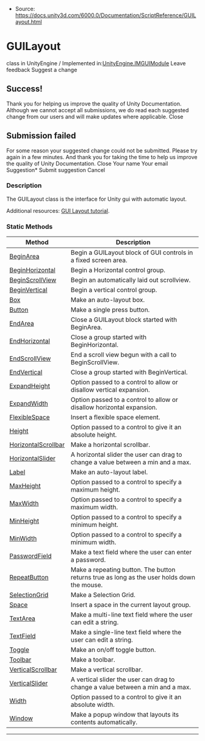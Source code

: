 * Source: https://docs.unity3d.com/6000.0/Documentation/ScriptReference/GUILayout.html

# GUILayout
class in UnityEngine
/
Implemented in:[UnityEngine.IMGUIModule](https://docs.unity3d.com/6000.0/Documentation/ScriptReference/UnityEngine.IMGUIModule.html)
Leave feedback
Suggest a change
## Success!
Thank you for helping us improve the quality of Unity Documentation. Although we cannot accept all submissions, we do read each suggested change from our users and will make updates where applicable.
Close
## Submission failed
For some reason your suggested change could not be submitted. Please <a>try again</a> in a few minutes. And thank you for taking the time to help us improve the quality of Unity Documentation.
Close
Your name Your email Suggestion* Submit suggestion
Cancel
### Description
The GUILayout class is the interface for Unity gui with automatic layout.
  
Additional resources: [GUI Layout tutorial](https://docs.unity3d.com/6000.0/Documentation/Manual/gui-Layout.html).
### Static Methods
Method | Description  
---|---  
[BeginArea](https://docs.unity3d.com/6000.0/Documentation/ScriptReference/GUILayout.BeginArea.html) | Begin a GUILayout block of GUI controls in a fixed screen area.  
[BeginHorizontal](https://docs.unity3d.com/6000.0/Documentation/ScriptReference/GUILayout.BeginHorizontal.html) | Begin a Horizontal control group.  
[BeginScrollView](https://docs.unity3d.com/6000.0/Documentation/ScriptReference/GUILayout.BeginScrollView.html) | Begin an automatically laid out scrollview.  
[BeginVertical](https://docs.unity3d.com/6000.0/Documentation/ScriptReference/GUILayout.BeginVertical.html) | Begin a vertical control group.  
[Box](https://docs.unity3d.com/6000.0/Documentation/ScriptReference/GUILayout.Box.html) | Make an auto-layout box.  
[Button](https://docs.unity3d.com/6000.0/Documentation/ScriptReference/GUILayout.Button.html) | Make a single press button.  
[EndArea](https://docs.unity3d.com/6000.0/Documentation/ScriptReference/GUILayout.EndArea.html) | Close a GUILayout block started with BeginArea.  
[EndHorizontal](https://docs.unity3d.com/6000.0/Documentation/ScriptReference/GUILayout.EndHorizontal.html) | Close a group started with BeginHorizontal.  
[EndScrollView](https://docs.unity3d.com/6000.0/Documentation/ScriptReference/GUILayout.EndScrollView.html) | End a scroll view begun with a call to BeginScrollView.  
[EndVertical](https://docs.unity3d.com/6000.0/Documentation/ScriptReference/GUILayout.EndVertical.html) | Close a group started with BeginVertical.  
[ExpandHeight](https://docs.unity3d.com/6000.0/Documentation/ScriptReference/GUILayout.ExpandHeight.html) | Option passed to a control to allow or disallow vertical expansion.  
[ExpandWidth](https://docs.unity3d.com/6000.0/Documentation/ScriptReference/GUILayout.ExpandWidth.html) | Option passed to a control to allow or disallow horizontal expansion.  
[FlexibleSpace](https://docs.unity3d.com/6000.0/Documentation/ScriptReference/GUILayout.FlexibleSpace.html) | Insert a flexible space element.  
[Height](https://docs.unity3d.com/6000.0/Documentation/ScriptReference/GUILayout.Height.html) | Option passed to a control to give it an absolute height.  
[HorizontalScrollbar](https://docs.unity3d.com/6000.0/Documentation/ScriptReference/GUILayout.HorizontalScrollbar.html) | Make a horizontal scrollbar.  
[HorizontalSlider](https://docs.unity3d.com/6000.0/Documentation/ScriptReference/GUILayout.HorizontalSlider.html) | A horizontal slider the user can drag to change a value between a min and a max.  
[Label](https://docs.unity3d.com/6000.0/Documentation/ScriptReference/GUILayout.Label.html) | Make an auto-layout label.  
[MaxHeight](https://docs.unity3d.com/6000.0/Documentation/ScriptReference/GUILayout.MaxHeight.html) | Option passed to a control to specify a maximum height.  
[MaxWidth](https://docs.unity3d.com/6000.0/Documentation/ScriptReference/GUILayout.MaxWidth.html) | Option passed to a control to specify a maximum width.  
[MinHeight](https://docs.unity3d.com/6000.0/Documentation/ScriptReference/GUILayout.MinHeight.html) | Option passed to a control to specify a minimum height.  
[MinWidth](https://docs.unity3d.com/6000.0/Documentation/ScriptReference/GUILayout.MinWidth.html) | Option passed to a control to specify a minimum width.  
[PasswordField](https://docs.unity3d.com/6000.0/Documentation/ScriptReference/GUILayout.PasswordField.html) | Make a text field where the user can enter a password.  
[RepeatButton](https://docs.unity3d.com/6000.0/Documentation/ScriptReference/GUILayout.RepeatButton.html) | Make a repeating button. The button returns true as long as the user holds down the mouse.  
[SelectionGrid](https://docs.unity3d.com/6000.0/Documentation/ScriptReference/GUILayout.SelectionGrid.html) | Make a Selection Grid.  
[Space](https://docs.unity3d.com/6000.0/Documentation/ScriptReference/GUILayout.Space.html) | Insert a space in the current layout group.  
[TextArea](https://docs.unity3d.com/6000.0/Documentation/ScriptReference/GUILayout.TextArea.html) | Make a multi-line text field where the user can edit a string.  
[TextField](https://docs.unity3d.com/6000.0/Documentation/ScriptReference/GUILayout.TextField.html) | Make a single-line text field where the user can edit a string.  
[Toggle](https://docs.unity3d.com/6000.0/Documentation/ScriptReference/GUILayout.Toggle.html) | Make an on/off toggle button.  
[Toolbar](https://docs.unity3d.com/6000.0/Documentation/ScriptReference/GUILayout.Toolbar.html) | Make a toolbar.  
[VerticalScrollbar](https://docs.unity3d.com/6000.0/Documentation/ScriptReference/GUILayout.VerticalScrollbar.html) | Make a vertical scrollbar.  
[VerticalSlider](https://docs.unity3d.com/6000.0/Documentation/ScriptReference/GUILayout.VerticalSlider.html) | A vertical slider the user can drag to change a value between a min and a max.  
[Width](https://docs.unity3d.com/6000.0/Documentation/ScriptReference/GUILayout.Width.html) | Option passed to a control to give it an absolute width.  
[Window](https://docs.unity3d.com/6000.0/Documentation/ScriptReference/GUILayout.Window.html) | Make a popup window that layouts its contents automatically.  
* * *
